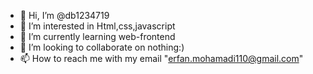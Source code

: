 - 👋 Hi, I’m @db1234719
- 👀 I’m interested in Html,css,javascript
- 🌱 I’m currently learning web-frontend
- 💞️ I’m looking to collaborate on nothing:)
- 📫 How to reach me with my email "erfan.mohamadi110@gmail.com"

<!---
db1234719/db1234719 is a ✨ special ✨ repository because its `README.md` (this file) appears on your GitHub profile.
You can click the Preview link to take a look at your changes.
--->

